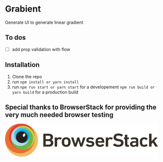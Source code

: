 # Grabient

Generate UI to generate linear gradient

## To dos
  - [ ] add prop validation with flow

## Installation
  1. Clone the repo
  2. run `npm install or yarn install`
  3. run `npm run start or yarn start` for a developement `npm run build or yarn build` for a production build

## Special thanks to BrowserStack for providing the very much needed browser testing

[![BrowserStack](./files/browserstack.svg)](https://www.browserstack.com)
